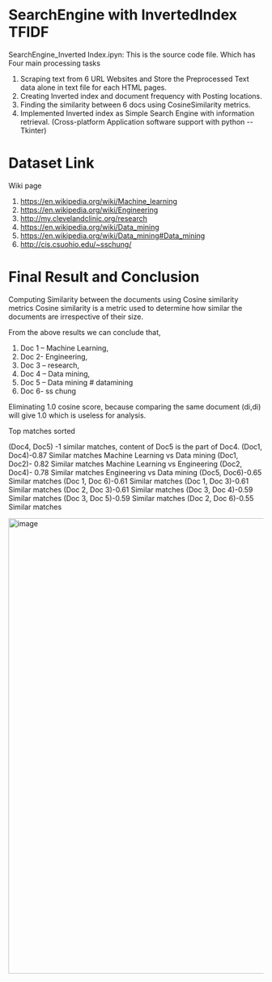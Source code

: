 # SearchEngine with InvertedIndex TFIDF
SearchEngine_Inverted Index.ipyn: This is the source code file. Which has Four main processing tasks
1) Scraping text from 6 URL Websites and Store the Preprocessed Text data alone in text file for each HTML pages.
2) Creating Inverted index and document frequency with Posting locations.
3) Finding the similarity between 6 docs using CosineSimilarity metrics.
4) Implemented Inverted index as Simple Search Engine with information
retrieval. (Cross-platform Application software support with python -- Tkinter)

# Dataset Link
Wiki page 
1) https://en.wikipedia.org/wiki/Machine_learning
2) https://en.wikipedia.org/wiki/Engineering
3) http://my.clevelandclinic.org/research
4) https://en.wikipedia.org/wiki/Data_mining
5) https://en.wikipedia.org/wiki/Data_mining#Data_mining
6) http://cis.csuohio.edu/~sschung/

# Final Result and Conclusion
Computing Similarity between the documents using Cosine similarity metrics
Cosine similarity is a metric used to determine how similar the documents are irrespective of their size.

From the above results we can conclude that,

1) Doc 1 – Machine Learning,
2) Doc 2- Engineering, 
3) Doc 3 – research, 
4) Doc 4 – Data mining,
5) Doc 5 – Data mining # datamining
6) Doc 6- ss chung

Eliminating 1.0 cosine score, because comparing the same document (di,di) will give 1.0 which is useless for analysis.

Top matches sorted 

(Doc4, Doc5) -1 similar matches, content of Doc5 is the part of Doc4.
(Doc1, Doc4)-0.87 Similar matches Machine Learning vs Data mining
(Doc1, Doc2)- 0.82 Similar matches Machine Learning vs Engineering
(Doc2, Doc4)- 0.78 Similar matches Engineering vs Data mining
(Doc5, Doc6)-0.65 Similar matches
(Doc 1, Doc 6)-0.61 Similar matches
(Doc 1, Doc 3)-0.61 Similar matches
(Doc 2, Doc 3)-0.61 Similar matches
(Doc 3, Doc 4)-0.59 Similar matches
(Doc 3, Doc 5)-0.59 Similar matches
(Doc 2, Doc 6)-0.55 Similar matches



<img width="900" alt="image" src="https://user-images.githubusercontent.com/94094997/162354683-d17d30b0-36f7-42ae-aa99-13d1b89e93d2.png">
